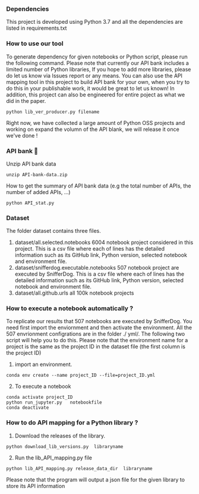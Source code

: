 ### Dependencies

This project is developed  using Python 3.7  and all the dependencies are  listed in requirements.txt

###  How to use our tool

To generate dependency for given notebooks or Python script, please run the following command.  Please note that currently our API bank includes a limited number of Python libraries, If you hope to add more libraries, please do let us know via Issues report or any means. You can also use the API mapping tool in this project to build API bank for your own, when you try to do this in your publishable work, it would be great to let us known! In addition, this project can also be engineered for entire poject as what we did in the paper.
```
python lib_ver_producer.py filename
```
 
Right now, we have collected a large amount of Python OSS projects and working on expand the volumn of the API blank, we will release it once we've done ! 

### API bank  👋
Unzip API bank data

```console
unzip API-bank-data.zip 
```
How to get the summary of API bank data (e.g the total number of APIs,  the number of added APIs, ...)

```
python API_stat.py
```

### Dataset 

The folder dataset contains three files. 

1. dataset/all.selected.notebooks  6004 notebook project considered in this project. This is a csv file where each of lines has the detailed information such as its GitHub link, Python version, selected notebook and environment file.
2. dataset/snifferdog.executable.notebooks  507 notebook project are executed by  SnifferDog. This is a csv file where each of lines has the detailed information such as its GitHub link, Python version, selected notebook and environment file.
3. dataset/all.github.urls  all 100k notebook projects  


### How to execute a notebook automatically ?

To replicate our results that 507 notebooks are executed by SnifferDog. You need first import the enviornment and then activate the environment.  All the 507 envrionment configrations are in the folder ./ yml/.  The following two script will help you to do this. Please note that the environment name for a project is the same as the project ID in the dataset file (the first column is the project ID)

1. import an environment.  
```
conda env create --name project_ID --file=project_ID.yml
```

2. To execute a notebook
```
conda activate project_ID
python run_jupyter.py   notebookfile
conda deactivate
```

### How to  do API mapping for a Python library ?

1. Download the releases of the library.
```
python download_lib_versions.py  libraryname
```
2. Run the lib_API_mapping.py file
```
python lib_API_mapping.py release_data_dir  libraryname
```
Please note that the program will output a json file for the given library to store its API information
